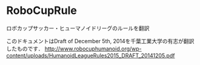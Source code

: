 RoboCupRule
====

ロボカップサッカー・ヒューマノイドリーグのルールを翻訳

このドキュメントはDraft of December 5th, 2014を千葉工業大学の有志が翻訳したものです．
http://www.robocuphumanoid.org/wp-content/uploads/HumanoidLeagueRules2015_DRAFT_20141205.pdf


